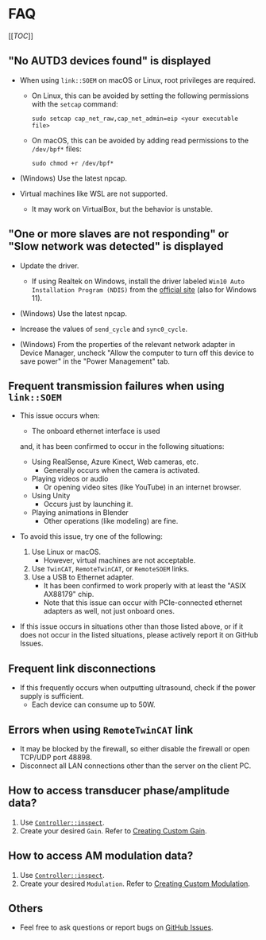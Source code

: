 # FAQ

[[_TOC_]]

## "No AUTD3 devices found" is displayed

- When using `link::SOEM` on macOS or Linux, root privileges are required.

   - On Linux, this can be avoided by setting the following permissions with the `setcap` command:
   
      ```shell
      sudo setcap cap_net_raw,cap_net_admin=eip <your executable file>
      ```

   - On macOS, this can be avoided by adding read permissions to the `/dev/bpf*` files:
   
      ```shell
      sudo chmod +r /dev/bpf*
      ```

- (Windows) Use the latest npcap.

- Virtual machines like WSL are not supported.
   - It may work on VirtualBox, but the behavior is unstable.

## "One or more slaves are not responding" or "Slow network was detected" is displayed

- Update the driver.
   - If using Realtek on Windows, install the driver labeled `Win10 Auto Installation Program (NDIS)` from the [official site](https://www.realtek.com/en/component/zoo/category/network-interface-controllers-10-100-1000m-gigabit-ethernet-pci-express-software) (also for Windows 11).

- (Windows) Use the latest npcap.

- Increase the values of `send_cycle` and `sync0_cycle`.

- (Windows) From the properties of the relevant network adapter in Device Manager, uncheck "Allow the computer to turn off this device to save power" in the "Power Management" tab.

## Frequent transmission failures when using `link::SOEM`

- This issue occurs when:
   * The onboard ethernet interface is used

  and, it has been confirmed to occur in the following situations:

   * Using RealSense, Azure Kinect, Web cameras, etc.
      * Generally occurs when the camera is activated.
   * Playing videos or audio
      * Or opening video sites (like YouTube) in an internet browser.
   * Using Unity
      * Occurs just by launching it.
   * Playing animations in Blender
      * Other operations (like modeling) are fine.

- To avoid this issue, try one of the following:
  1. Use Linux or macOS.
     - However, virtual machines are not acceptable.
  1. Use `TwinCAT`, `RemoteTwinCAT`, or `RemoteSOEM` links.
  1. Use a USB to Ethernet adapter.
     - It has been confirmed to work properly with at least the "ASIX AX88179" chip.
     - Note that this issue can occur with PCIe-connected ethernet adapters as well, not just onboard ones.

- If this issue occurs in situations other than those listed above, or if it does not occur in the listed situations, please actively report it on GitHub Issues.

## Frequent link disconnections

- If this frequently occurs when outputting ultrasound, check if the power supply is sufficient.
   - Each device can consume up to 50W.

## Errors when using `RemoteTwinCAT` link

- It may be blocked by the firewall, so either disable the firewall or open TCP/UDP port 48898.
- Disconnect all LAN connections other than the server on the client PC.

## How to access transducer phase/amplitude data?

1. Use [`Controller::inspect`](../API/controller.md#inspect-available-only-in-rust).
1. Create your desired `Gain`. Refer to [Creating Custom Gain](../advanced/custom_gain.md).

## How to access AM modulation data?

1. Use [`Controller::inspect`](../API/controller.md#inspect-available-only-in-rust).
1. Create your desired `Modulation`. Refer to [Creating Custom Modulation](../advanced/custom_modulation.md).

## Others

- Feel free to ask questions or report bugs on [GitHub Issues](https://github.com/shinolab/autd3/issues).

